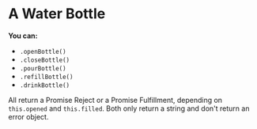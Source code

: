 # A Water Bottle

**You can:**

* ``.openBottle()``
* ``.closeBottle()``
* ``.pourBottle()``
* ``.refillBottle()``
* ``.drinkBottle()``

All return a Promise Reject or a Promise Fulfillment, depending on ``this.opened`` and ``this.filled``. Both only return a string and don't return an error object.